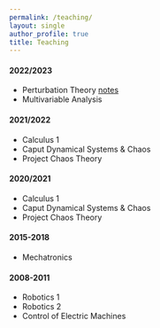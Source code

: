 ```yaml
---
permalink: /teaching/
layout: single
author_profile: true
title: Teaching
---
```


#### 2022/2023
* Perturbation Theory [notes](/uploads/Notes_on_Perturbation_Theory_v0_1.pdf)
* Multivariable Analysis

#### 2021/2022
* Calculus 1
* Caput Dynamical Systems & Chaos
* Project Chaos Theory

#### 2020/2021
* Calculus 1
* Caput Dynamical Systems & Chaos
* Project Chaos Theory

#### 2015-2018
* Mechatronics

#### 2008-2011
* Robotics 1
* Robotics 2
* Control of Electric Machines
